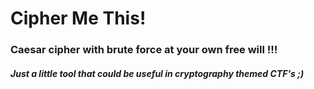 # Cipher Me This!

### Caesar cipher with brute force at your own free will !!!

##### Just a little tool that could be useful in cryptography themed CTF's ;)
